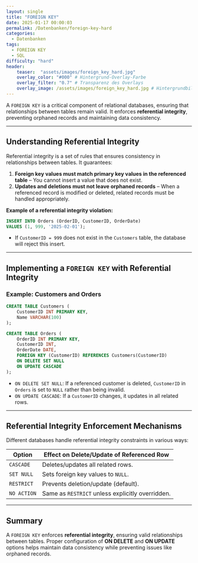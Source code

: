 ```yaml
---
layout: single
title: "FOREIGN KEY"
date: 2025-01-17 00:00:03
permalink: /Datenbanken/foreign-key-hard
categories:
  - Datenbanken
tags:
  - FOREIGN KEY
  - SQL
difficulty: "hard"
header:
    teaser:  "assets/images/foreign_key_hard.jpg"
    overlay_color: "#000" # Hintergrund-Overlay-Farbe
    overlay_filter: "0.7" # Transparenz des Overlays
    overlay_image: /assets/images/foreign_key_hard.jpg # Hintergrundbild
---
```


A `FOREIGN KEY` is a critical component of relational databases, ensuring that relationships between tables remain valid. It enforces **referential integrity**, preventing orphaned records and maintaining data consistency.

---

## Understanding Referential Integrity
Referential integrity is a set of rules that ensures consistency in relationships between tables. It guarantees:
1. **Foreign key values must match primary key values in the referenced table** – You cannot insert a value that does not exist.
2. **Updates and deletions must not leave orphaned records** – When a referenced record is modified or deleted, related records must be handled appropriately.

**Example of a referential integrity violation:**
```sql
INSERT INTO Orders (OrderID, CustomerID, OrderDate) 
VALUES (1, 999, '2025-02-01');
```
- If `CustomerID = 999` does not exist in the `Customers` table, the database will reject this insert.

---

## Implementing a `FOREIGN KEY` with Referential Integrity
### **Example: Customers and Orders**
```sql
CREATE TABLE Customers (
    CustomerID INT PRIMARY KEY,
    Name VARCHAR(100)
);
```

```sql
CREATE TABLE Orders (
    OrderID INT PRIMARY KEY,
    CustomerID INT,
    OrderDate DATE,
    FOREIGN KEY (CustomerID) REFERENCES Customers(CustomerID) 
    ON DELETE SET NULL 
    ON UPDATE CASCADE
);
```
- `ON DELETE SET NULL`: If a referenced customer is deleted, `CustomerID` in `Orders` is set to `NULL` rather than being invalid.
- `ON UPDATE CASCADE`: If a `CustomerID` changes, it updates in all related rows.

---

## Referential Integrity Enforcement Mechanisms
Different databases handle referential integrity constraints in various ways:

| Option           | Effect on Delete/Update of Referenced Row |
|-----------------|------------------------------------------|
| `CASCADE`       | Deletes/updates all related rows.       |
| `SET NULL`      | Sets foreign key values to `NULL`.      |
| `RESTRICT`      | Prevents deletion/update (default).     |
| `NO ACTION`     | Same as `RESTRICT` unless explicitly overridden. |

---

## Summary
A `FOREIGN KEY` enforces **referential integrity**, ensuring valid relationships between tables. Proper configuration of **ON DELETE** and **ON UPDATE** options helps maintain data consistency while preventing issues like orphaned records.

